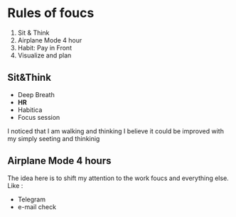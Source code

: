 # Rules of foucs


1. Sit & Think
2. Airplane Mode 4 hour
3. Habit: Pay in Front
4. Visualize and plan



## Sit&Think 

- Deep Breath
- **HR**
- Habitica
- Focus session

I noticed that I am walking and thinking I believe it could be improved with my simply seeting and thinkinig

## Airplane Mode 4 hours


The idea here is to shift my attention to the work foucs and everything else. Like :


- Telegram
- e-mail check

